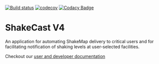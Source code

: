 [![Build status](https://ci.appveyor.com/api/projects/status/dk0ef1u4gttbkowp/branch/master?svg=true)](https://ci.appveyor.com/project/dslosky-usgs/shakecast-ygu6b/branch/master)
[![codecov](https://codecov.io/gh/usgs/shakecast/branch/master/graph/badge.svg)](https://codecov.io/gh/usgs/shakecast)
[![Codacy Badge](https://api.codacy.com/project/badge/Grade/7ab6934c7a2c40fca83e982afd0d2624)](https://www.codacy.com/app/dslosky/shakecast_2?utm_source=github.com&amp;utm_medium=referral&amp;utm_content=usgs/shakecast&amp;utm_campaign=Badge_Grade)

# ShakeCast V4
An application for automating ShakeMap delivery to critical users and for facilitating notification of shaking levels at user-selected facilities.

Checkout our [user and developer documentation](http://usgs.github.io/shakecast/)


